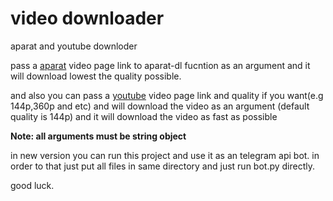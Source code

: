 # video downloader

aparat and youtube downloder 

pass a [aparat](https://www.aparat.com/) video page link to 
aparat-dl fucntion as an argument and it will download 
lowest the quality possible.

and also you can pass a [youtube](https://youtube.com) video page link
and quality if you want(e.g 144p,360p and etc) and will download the video
as an argument (default quality is 144p) and it will download the video as fast as possible

<strong>Note: all arguments must be string object</strong>

in new version you can run this project and use it as an telegram
api bot. in order to that just put all files in same directory and just run bot.py directly.

good luck.
